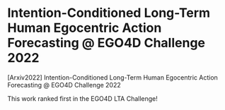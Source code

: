 #  Intention-Conditioned Long-Term Human Egocentric Action Forecasting @ EGO4D Challenge 2022
[Arxiv2022]  Intention-Conditioned Long-Term Human Egocentric Action Forecasting @ EGO4D Challenge 2022

This work ranked first in the EGO4D LTA Challenge!
